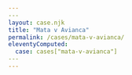 ```yaml
---
​---
layout: case.njk
title: "Mata v Avianca"
permalink: /cases/mata-v-avianca/
eleventyComputed:
  case: cases["mata-v-avianca"]
​---
---
```

